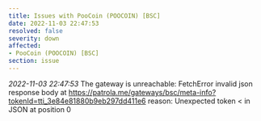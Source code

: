 ```yaml
---
title: Issues with PooCoin (POOCOIN) [BSC]
date: 2022-11-03 22:47:53
resolved: false
severity: down
affected:
- PooCoin (POOCOIN) [BSC]
section: issue
---
```


*2022-11-03 22:47:53* The gateway is unreachable: FetchError invalid json response body at https://patrola.me/gateways/bsc/meta-info?tokenId=tti_3e84e81880b9eb297dd411e6 reason: Unexpected token < in JSON at position 0